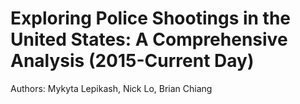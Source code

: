# Exploring Police Shootings in the United States: A Comprehensive Analysis (2015-Current Day)

Authors: Mykyta Lepikash, Nick Lo, Brian Chiang

